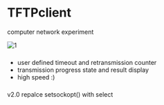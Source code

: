 # TFTPclient
computer network experiment

![1](https://user-images.githubusercontent.com/77565097/205983671-4e807619-3ea1-4030-af92-d7aa9e0e86c4.png)

###
* user defined timeout and retransmission counter
* transmission progress state and result display
* high speed :)

###
v2.0
repalce setsockopt() with select
